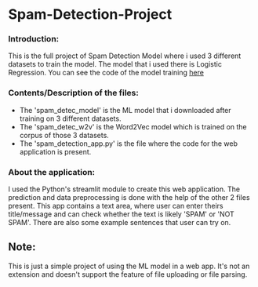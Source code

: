 # Spam-Detection-Project
### Introduction:
This is the full project of Spam Detection Model where i used 3 different datasets to train the model. The model that i used there is Logistic Regression. You can see the code of the model training [here](https://github.com/Kalyan9639/NLP/blob/main/Spam%20Detection%20Model%20trained%203%20different%20data.ipynb)

### Contents/Description of the files:
- The 'spam_detec_model' is the ML model that i downloaded after training on 3 different datasets.
- The 'spam_detec_w2v' is the Word2Vec model which is trained on the corpus of those 3 datasets.
- The 'spam_detection_app.py' is the file where the code for the web application is present.

### About the application:
I used the Python's streamlit module to create this web application. The prediction and data preprocessing is done with the help of the other 2 files present. This app contains a text area, where user can enter theirs title/message and can check whether the text is likely 'SPAM' or 'NOT SPAM'. There are also some example sentences that user can try on.

## Note:
This is just a simple project of using the ML model in a web app. It's not an extension and doesn't support the feature of file uploading or file parsing.
